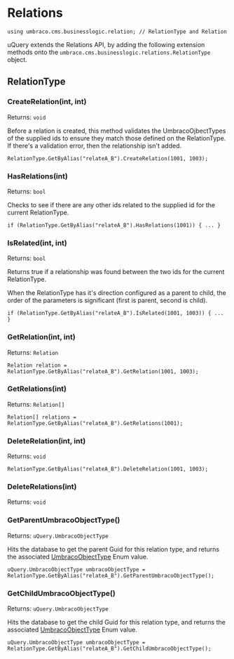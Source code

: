 
# Relations

	using umbraco.cms.businesslogic.relation; // RelationType and Relation

uQuery extends the Relations API, by adding the following extension methods onto  the `umbraco.cms.businesslogic.relations.RelationType` object.
## RelationType

### CreateRelation(int, int)
Returns: `void`

Before a relation is created, this method validates the UmbracoOjbectTypes of the supplied ids to ensure they match those defined on the RelationType. If there's a validation error, then the relationship isn't added.

	RelationType.GetByAlias("relateA_B").CreateRelation(1001, 1003);

### HasRelations(int)
Returns: `bool`

Checks to see if there are any other ids related to the supplied id for the current RelationType.

	if (RelationType.GetByAlias("relateA_B").HasRelations(1001)) { ... }


### IsRelated(int, int)
Returns: `bool`

Returns true if a relationship was found between the two ids for the current RelationType.

When the RelationType has it's direction configured as a parent to child, the order of the parameters is significant (first is parent, second is child).

	if (RelationType.GetByAlias("relateA_B").IsRelated(1001, 1003)) { ... }


### GetRelation(int, int)
Returns: `Relation`

	Relation relation = RelationType.GetByAlias("relateA_B").GetRelation(1001, 1003);

### GetRelations(int)
Returns: `Relation[]`


	Relation[] relations = RelationType.GetByAlias("relateA_B").GetRelations(1001);

### DeleteRelation(int, int)
Returns: `void`

	RelationType.GetByAlias("relateA_B").DeleteRelation(1001, 1003);

### DeleteRelations(int)




Returns: `void`



### GetParentUmbracoObjectType()
Returns: `uQuery.UmbracoObjectType`

Hits the database to get the parent Guid for this relation type, and returns the associated [UmbracoObjectType](../index.md#UmbracoObjectType) Enum value.

	uQuery.UmbracoObjectType umbracoObjectType = RelationType.GetByAlias("relateA_B").GetParentUmbracoObjectType();


### GetChildUmbracoObjectType()
Returns: `uQuery.UmbracoObjectType`

Hits the database to get the child Guid for this relation type, and returns the associated [UmbracoObjectType](../index.md#UmbracoObjectType) Enum value.

	uQuery.UmbracoObjectType umbracoObjectType = RelationType.GetByAlias("relateA_B").GetChildUmbracoObjectType();




